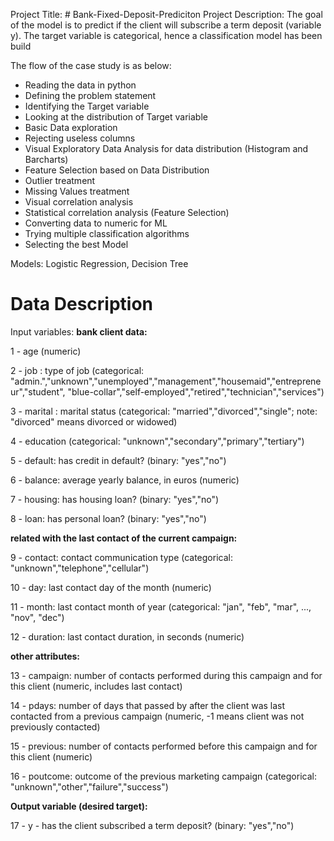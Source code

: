 Project Title: # Bank-Fixed-Deposit-Prediciton
Project Description: The goal of the model is to predict if the client will subscribe a term deposit (variable y).
The target variable is categorical, hence a classification model has been build

The flow of the case study is as below:
  * Reading the data in python
  * Defining the problem statement
  * Identifying the Target variable
  * Looking at the distribution of Target variable
  * Basic Data exploration
  * Rejecting useless columns
  * Visual Exploratory Data Analysis for data distribution (Histogram and Barcharts)
  * Feature Selection based on Data Distribution
  * Outlier treatment
  * Missing Values treatment
  * Visual correlation analysis
  * Statistical correlation analysis (Feature Selection)
  * Converting data to numeric for ML
  * Trying multiple classification algorithms
  * Selecting the best Model
 
 Models: Logistic Regression, Decision Tree
 
# Data Description
Input variables:
  **bank client data:**
   
   1 - age (numeric)
   
   2 - job : type of job (categorical: "admin.","unknown","unemployed","management","housemaid","entrepreneur","student",
                                       "blue-collar","self-employed","retired","technician","services") 
   
   3 - marital : marital status (categorical: "married","divorced","single"; note: "divorced" means divorced or widowed)
   
   4 - education (categorical: "unknown","secondary","primary","tertiary")
   
   5 - default: has credit in default? (binary: "yes","no")
   
   6 - balance: average yearly balance, in euros (numeric) 
   
   7 - housing: has housing loan? (binary: "yes","no")
   
   8 - loan: has personal loan? (binary: "yes","no")
  
 **related with the last contact of the current campaign:**
   
   9 - contact: contact communication type (categorical: "unknown","telephone","cellular") 
 
  10 - day: last contact day of the month (numeric)
 
  11 - month: last contact month of year (categorical: "jan", "feb", "mar", ..., "nov", "dec")
  
  12 - duration: last contact duration, in seconds (numeric)
  
  **other attributes:**
 
  13 - campaign: number of contacts performed during this campaign and for this client (numeric, includes last contact)
 
  14 - pdays: number of days that passed by after the client was last contacted from a previous campaign (numeric, -1 means client was not previously contacted)
 
  15 - previous: number of contacts performed before this campaign and for this client (numeric)
 
  16 - poutcome: outcome of the previous marketing campaign (categorical: "unknown","other","failure","success")

  **Output variable (desired target):**
 
  17 - y - has the client subscribed a term deposit? (binary: "yes","no")
